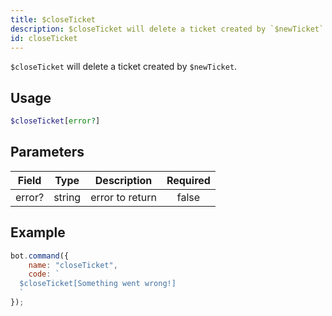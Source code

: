 ```yaml
---
title: $closeTicket
description: $closeTicket will delete a ticket created by `$newTicket`.
id: closeTicket
---
```


`$closeTicket` will delete a ticket created by `$newTicket`.

## Usage

```php
$closeTicket[error?]
```

## Parameters

| Field     | Type     | Description                                                        | Required |
|-----------|----------|--------------------------------------------------------------------|:--------:|
| error?      | string   | error to return                                                          |   false   |

## Example

```javascript
bot.command({
    name: "closeTicket",
    code: `
  $closeTicket[Something went wrong!]
  `
});
```